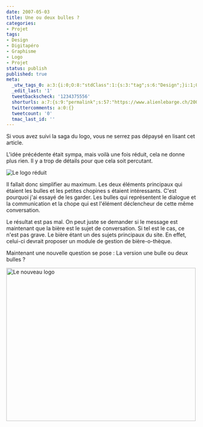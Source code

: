 ```yaml
---
date: 2007-05-03
title: Une ou deux bulles ?
categories:
- Projet
tags:
- Design
- Digitapéro
- Graphisme
- Logo
- Projet
status: publish
published: true
meta:
  _utw_tags_0: a:3:{i:0;O:8:"stdClass":1:{s:3:"tag";s:6:"Design";}i:1;O:8:"stdClass":1:{s:3:"tag";s:12:"digit.apéro";}i:2;O:8:"stdClass":1:{s:3:"tag";s:6:"Projet";}}
  _edit_last: '1'
  tweetbackscheck: '1234375556'
  shorturls: a:7:{s:9:"permalink";s:57:"https://www.alienlebarge.ch/2007/05/03/une-ou-deux-bulles/";s:7:"tinyurl";s:25:"https://tinyurl.com/d3jhq6";s:4:"isgd";s:17:"https://is.gd/iAjq";s:5:"bitly";s:18:"https://bit.ly/eOd5";s:5:"snipr";s:22:"https://snipr.com/behds";s:5:"snurl";s:22:"https://snurl.com/behds";s:7:"snipurl";s:24:"https://snipurl.com/behds";}
  twittercomments: a:0:{}
  tweetcount: '0'
  tmac_last_id: ''
---
```

Si vous avez suivi la saga du logo, vous ne serrez pas dépaysé en lisant cet article.

L'idée précédente était sympa, mais voilà une fois réduit, cela ne donne plus rien. Il y a trop de détails pour que cela soit percutant.

<img src="https://dlgjp9x71cipk.cloudfront.net/2007/05/logopasbeau.JPG" alt="Le logo réduit" />

Il fallait donc simplifier au maximum. Les deux éléments principaux qui étaient les bulles et les petites chopines s étaient intéressants. C'est pourquoi j'ai essayé de les garder. Les bulles qui représentent le dialogue et la communication et la chope qui est l'élément déclencheur de cette même conversation.

<!--more-->

Le résultat est pas mal. On peut juste se demander si le message est maintenant que la bière est le sujet de conversation. Si tel est le cas, ce n'est pas grave. Le bière étant un des sujets principaux du site. En effet, celui-ci devrait proposer un module de gestion de bière-o-thèque.

Maintenant une nouvelle question se pose : La version une bulle ou deux bulles ?

<a href="https://dlgjp9x71cipk.cloudfront.net/2007/05/nouveaulogo.png" title="Le nouveau logo"><img src="https://dlgjp9x71cipk.cloudfront.net/2007/05/nouveaulogo.png" alt="Le nouveau logo" height="404" width="501" /></a>

